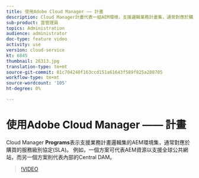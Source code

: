 ```yaml
---
title: 使用Adobe Cloud Manager —— 計畫
description: Cloud Manager計畫代表一組AEM環境，支援邏輯業務計畫集，通常對應於購買的服務級別協定(SLA)。 例如，一個方案可代表AEM資源以支援全球公共網站，而另一個方案則代表內部的Central DAM。
sub-product: 雲管理員
topics: Administration
audience: administrator
doc-type: feature video
activity: use
version: cloud-service
kt: 6845
thumbnail: 26313.jpg
translation-type: tm+mt
source-git-commit: 81c704240f163ccd151a61643f589f825a288705
workflow-type: tm+mt
source-wordcount: '105'
ht-degree: 0%

---
```



# 使用Adobe Cloud Manager —— 計畫

Cloud Manager **Programs**&#x200B;表示支援業務計畫邏輯集的AEM環境集，通常對應於購買的服務級別協定(SLA)。 例如，一個方案可代表AEM資源以支援全球公共網站，而另一個方案則代表內部的Central DAM。

>[!VIDEO](https://video.tv.adobe.com/v/26313/?quality=12&learn=on&hidetitle=true)
